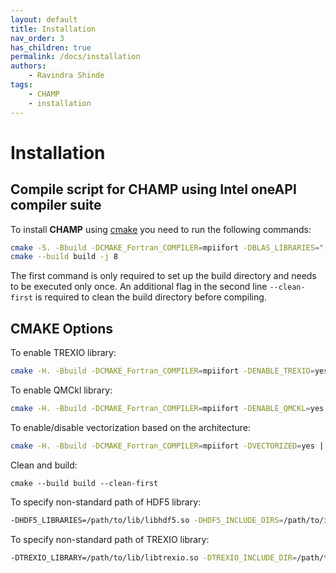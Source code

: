 ```yaml
---
layout: default
title: Installation
nav_order: 3
has_children: true
permalink: /docs/installation
authors:
    - Ravindra Shinde
tags:
    - CHAMP
    - installation
---
```


# Installation

## Compile script for CHAMP using Intel oneAPI compiler suite
To install **CHAMP** using [cmake](https://cmake.org/) you need to run the following commands:

```bash
cmake -S. -Bbuild -DCMAKE_Fortran_COMPILER=mpiifort -DBLAS_LIBRARIES="-qmkl=parallel"
cmake --build build -j 8
```

The first command is only required to set up the build directory and needs to be executed only once. An additional flag in the second line `--clean-first` is required to clean the build directory before compiling.


## CMAKE Options

To enable TREXIO library:
```bash
cmake -H. -Bbuild -DCMAKE_Fortran_COMPILER=mpiifort -DENABLE_TREXIO=yes
```

To enable QMCkl library:
```bash
cmake -H. -Bbuild -DCMAKE_Fortran_COMPILER=mpiifort -DENABLE_QMCKL=yes
```

To enable/disable vectorization based on the architecture:
```bash
cmake -H. -Bbuild -DCMAKE_Fortran_COMPILER=mpiifort -DVECTORIZED=yes | no | auto
```

Clean and build:
```
cmake --build build --clean-first
```

To specify non-standard path of HDF5 library:
```bash
-DHDF5_LIBRARIES=/path/to/lib/libhdf5.so -DHDF5_INCLUDE_DIRS=/path/to/include
```

To specify non-standard path of TREXIO library:
```bash
-DTREXIO_LIBRARY=/path/to/lib/libtrexio.so -DTREXIO_INCLUDE_DIR=/path/to/include
```


